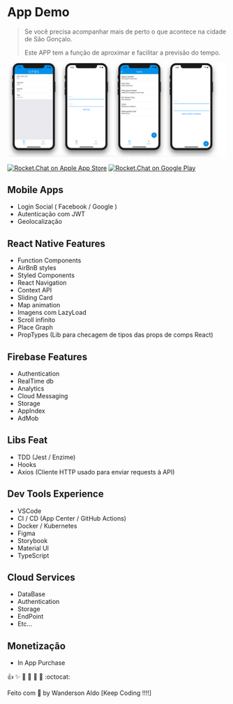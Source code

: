 # App Demo

> Se você precisa acompanhar mais de perto o que acontece na cidade de São Gonçalo.
>
> Este APP tem a função de aproximar e facilitar a previsão do tempo.

![App Demo](/src/assets/app-base.png "App Demo")

[![Rocket.Chat on Apple App Store](https://user-images.githubusercontent.com/551004/29770691-a2082ff4-8bc6-11e7-89a6-964cd405ea8e.png)](https://itunes.apple.com/us/app/rocket-chat/id1148741252?mt=8)
[![Rocket.Chat on Google Play](https://user-images.githubusercontent.com/551004/29770692-a20975c6-8bc6-11e7-8ab0-1cde275496e0.png)](https://play.google.com/store/apps/details?id=chat.rocket.android)  

## Mobile Apps

+ Login Social ( Facebook / Google )
+ Autenticação com JWT
+ Geolocalização

## React Native Features

+ Function Components
+ AirBnB styles
+ Styled Components
+ React Navigation
+ Context API
+ Sliding Card
+ Map animation
+ Imagens com LazyLoad
+ Scroll infinito
+ Place Graph
+ PropTypes (Lib para checagem de tipos das props de comps React)

## Firebase Features

+ Authentication
+ RealTime db
+ Analytics
+ Cloud Messaging
+ Storage
+ AppIndex
+ AdMob

## Libs Feat

+ TDD (Jest / Enzime)
+ Hooks
+ Axios (Cliente HTTP usado para enviar requests à API)

## Dev Tools Experience

+ VSCode
+ CI / CD (App Center / GitHub Actions)
+ Docker / Kubernetes
+ Figma
+ Storybook
+ Material UI
+ TypeScript

## Cloud Services

+ DataBase
+ Authentication
+ Storage
+ EndPoint
+ Etc...

## Monetização

+ In App Purchase

:+1: :sparkles: :camel: :tada: :rocket: :metal: :octocat:

Feito com 💖 by Wanderson Aldo [Keep Coding !!!!]
